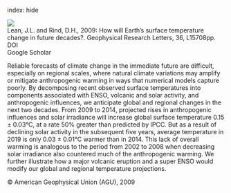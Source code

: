 index: hide

<div class="Citation">
    <div class="Citation-thumb CitationThumb-linked"  data-href="https://doi.org/10.1029/2009gl038932">
      <img src="https://static.claimspace.cloud/climate-study-static/refs/thumbs/11/Lean_and_Rind_2009-thumb.png" />
    </div>

  <div class="Citation-body">
    <div class="Citation-text">Lean, J.L. and Rind, D.H., 2009: How will Earth’s surface temperature change in future decades?. <span class="Article-journal">Geophysical Research Letters, </span><span class="Article-volume">36, </span>L15708pp.</div>
    <div class="Citation-links">
      <div class="CitationLink" data-href="https://doi.org/10.1029/2009gl038932">
        <div class="CitationLink-icon CitationLink-Doi"></div>
        <div class="CitationLink-text">DOI</div>
      </div>
      <div class="CitationLink" data-href="https://scholar.google.com/scholar?q=10.1029/2009gl038932">
        <div class="CitationLink-icon CitationLink-Scholar"></div>
        <div class="CitationLink-text">Google Scholar</div>
      </div>
    </div>
  </div>
</div>

Reliable forecasts of climate change in the immediate future are difficult, especially on regional scales, where natural climate variations may amplify or mitigate anthropogenic warming in ways that numerical models capture poorly. By decomposing recent observed surface temperatures into components associated with ENSO, volcanic and solar activity, and anthropogenic influences, we anticipate global and regional changes in the next two decades. From 2009 to 2014, projected rises in anthropogenic influences and solar irradiance will increase global surface temperature 0.15 ± 0.03°C, at a rate 50% greater than predicted by IPCC. But as a result of declining solar activity in the subsequent five years, average temperature in 2019 is only 0.03 ± 0.01°C warmer than in 2014. This lack of overall warming is analogous to the period from 2002 to 2008 when decreasing solar irradiance also countered much of the anthropogenic warming. We further illustrate how a major volcanic eruption and a super ENSO would modify our global and regional temperature projections.

<div class="Citation-copy">
&copy; American Geophysical Union (AGU), 2009
</div>